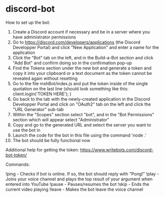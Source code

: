 # discord-bot

How to set up the bot:

1. Create a Discord account if necessary and be in a server where you have administrator permissions
2. Go to https://discord.com/developers/applications (the Discord Developper Portal) and click "New Application" and enter a name for the application
3. Click the "Bot" tab on the left, and in the Build-a-Bot section and click "Add Bot" and confirm doing so in the confirmation pop-up
4. Find the Tokens section under the new bot and generate a token and copy it into your clipboard or a text document as the token cannot be revealed again without resetting
5. Go to the file mshBot/index.js and put the token inside of the single quotation on the last line (should look something like this: client.login('TOKEN HERE'); )
6. Go back to the tab with the newly-created application in the Discord Developper Portal and click on "OAuth2" tab on the left and click the "URL Generator" sub-tab
7. Within the "Scopes" section select "bot", and in the "Bot Permissions" section which will appear select "Administrator"
8. Copy and go to the generated URL and select the server you want to use the bot in
9. Launch the code for the bot in this file using the command 'node .'
10. The bot should be fully functional now

Additional help for getting the token: https://www.writebots.com/discord-bot-token/

Commands:

!ping - Checks if bot is online. If so, the bot should reply with "Pong!"
!play - Joins your voice channel and plays the top result of your argument when entered into YouTube
!pause - Pauses/resumes the bot
!skip - Ends the current video playing
!leave - Makes the bot leave the voice channel
